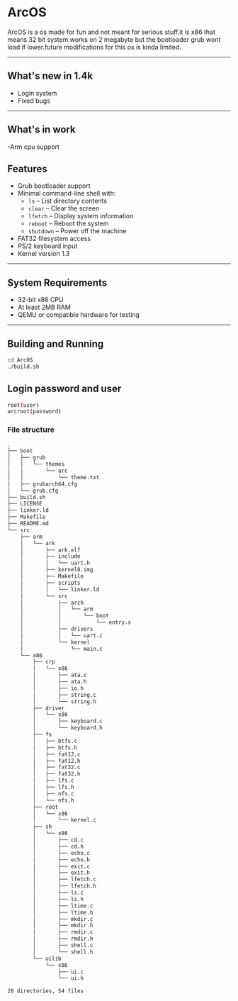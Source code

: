 # ArcOS

ArcOS is a os made for fun and not meant for serious stuff.it is x86 that means 32 bit system.works on 2 megabyte but the bootloader grub wont load if lower.future modifications for this os is kinda limited.

---

## What's new in 1.4k

- Login system
- Fixed bugs

---
## What's in work
-Arm cpu support

## Features

- Grub bootloader support
- Minimal command-line shell with:
  - `ls` – List directory contents
  - `clear` – Clear the screen
  - `lfetch` – Display system information
  - `reboot` – Reboot the system
  - `shutdown` – Power off the machine
- FAT32 filesystem access
- PS/2 keyboard input
- Kernel version 1.3

---

## System Requirements

- 32-bit x86 CPU
- At least 2MB RAM
- QEMU or compatible hardware for testing

---

## Building and Running

```bash
cd ArcOS
./build.sh
```
## Login password and user

```bash
root(user)
arcroot(password)
```
### File structure
```bash
.
├── boot
│   ├── grub
│   │   └── themes
│   │       └── arc
│   │           └── theme.txt
│   ├── grubarch64.cfg
│   └── grub.cfg
├── build.sh
├── LICENSE
├── linker.ld
├── Makefile
├── README.md
└── src
    ├── arm
    │   └── ark
    │       ├── ark.elf
    │       ├── include
    │       │   └── uart.h
    │       ├── kernel8.img
    │       ├── Makefile
    │       ├── scripts
    │       │   └── linker.ld
    │       └── src
    │           ├── arch
    │           │   └── arm
    │           │       └── boot
    │           │           └── entry.s
    │           ├── drivers
    │           │   └── uart.c
    │           └── kernel
    │               └── main.c
    └── x86
        ├── crp
        │   └── x86
        │       ├── ata.c
        │       ├── ata.h
        │       ├── io.h
        │       ├── string.c
        │       └── string.h
        ├── driver
        │   └── x86
        │       ├── keyboard.c
        │       └── keyboard.h
        ├── fs
        │   ├── btfs.c
        │   ├── btfs.h
        │   ├── fat12.c
        │   ├── fat12.h
        │   ├── fat32.c
        │   ├── fat32.h
        │   ├── lfs.c
        │   ├── lfs.h
        │   ├── nfs.c
        │   └── nfs.h
        ├── root
        │   └── x86
        │       └── kernel.c
        ├── sh
        │   └── x86
        │       ├── cd.c
        │       ├── cd.h
        │       ├── echo.c
        │       ├── echo.h
        │       ├── exit.c
        │       ├── exit.h
        │       ├── lfetch.c
        │       ├── lfetch.h
        │       ├── ls.c
        │       ├── ls.h
        │       ├── ltime.c
        │       ├── ltime.h
        │       ├── mkdir.c
        │       ├── mkdir.h
        │       ├── rmdir.c
        │       ├── rmdir.h
        │       ├── shell.c
        │       └── shell.h
        └── uilib
            └── x86
                ├── ui.c
                └── ui.h

28 directories, 54 files

```

